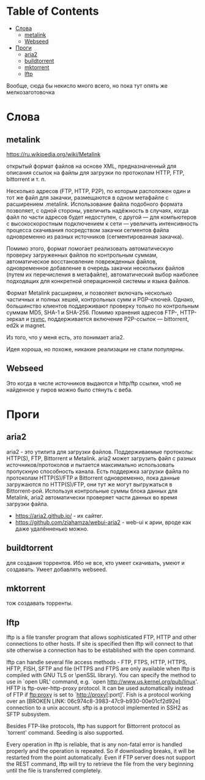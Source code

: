 ﻿
# Table of Contents

-   [Слова](#org7571afa)
    -   [metalink](#org1b68b10)
    -   [Webseed](#org648ef3d)
-   [Проги](#org7749370)
    -   [aria2](#org2982275)
    -   [buildtorrent](#org121a4f0)
    -   [mktorrent](#orgdb0735d)
    -   [lftp](#orgb2d1325)

<div class="preview" id="org5b1b4a7">
<p>
Вообще, сюда бы некисло много всего, но пока тут опять же мелкозаготовочка
</p>

</div>


<a id="org7571afa"></a>

# Слова


<a id="org1b68b10"></a>

## metalink

<https://ru.wikipedia.org/wiki/Metalink>

открытый формат файлов на основе XML, предназначенный для описания ссылок на файлы для загрузки по протоколам HTTP, FTP, bittorrent и т. п.

Несколько адресов (FTP, HTTP, P2P), по которым расположен один и тот же файл для закачки, размещаются в одном метафайле с расширением .metalink. Использование файла подобного формата позволяет, с одной стороны, увеличить надёжность в случаях, когда файл по части адресов будет недоступен, с другой — для компьютеров с высокоскоростным подключением к сети — увеличить интенсивность процесса скачивания посредством закачки сегментов файла одновременно из разных источников (сегментированная закачка).

Помимо этого, формат помогает реализовать автоматическую проверку загруженных файлов по контрольным суммам, автоматическое восстановление поврежденных файлов, одновременное добавление в очередь закачки нескольких файлов (путем их перечисления в метафайле), автоматический выбор наиболее подходящих для конкретной операционной системы и языка файлов.

Формат Metalink расширяем, и позволяет включать несколько частичных и полных хешей, контрольных сумм и PGP-ключей. Однако, большинство клиентов поддерживают проверку только по контрольным суммам MD5, SHA-1 и SHA-256. Помимо хранения адресов FTP-, HTTP-зеркал и [rsync](20200819224438-rsync.md), поддерживается включение P2P-ссылок — bittorrent, ed2k и magnet.

Из того, что у меня есть, это понимает aria2.

Идея хороша, но похоже, никакие реализации не стали популярны.


<a id="org648ef3d"></a>

## Webseed

Это когда в числе источников выдаются и http/ftp ссылки, чтоб не найденное у пиров можно было стянуть с веба.


<a id="org7749370"></a>

# Проги


<a id="org2982275"></a>

## aria2

aria2  -  это  утилита  для загрузки файлов. Поддерживаемые протоколы: HTTP(S), FTP, Bittorrent и Metalink. aria2 может загрузить файл с разных источников/протоколов и пытается максимально использовать пропускную способность канала. Есть поддержка загрузки файла по протоколам HTTP(S)/FTP и Bittorrent одновременно, пока данные загружаются по HTTP(S)/FTP, они тут же могут выгружаться в Bittorrent-рой. Используя  контрольные суммы блока данных для Metalink, aria2 автоматически проверяет части данных во время загрузки файла.

-   <https://aria2.github.io/> - их сайтег.
-   <https://github.com/ziahamza/webui-aria2> - web-ui к арии, вроде как даже удалённенько можно.


<a id="org121a4f0"></a>

## buildtorrent

для создания торрентов. Ибо не все, кто умеет скачивать, умеют и создавать. Умеет добавлять webseed.


<a id="orgdb0735d"></a>

## mktorrent

тож создавать торренты.


<a id="orgb2d1325"></a>

## lftp

lftp is a file transfer program that allows sophisticated FTP, HTTP and other connections to other hosts. If site is specified then lftp will connect to that site otherwise a connection has to be established with
     the open command.

lftp can handle several file access methods - FTP, FTPS, HTTP, HTTPS, HFTP, FISH, SFTP and file (HTTPS and FTPS are only available when lftp is compiled with GNU TLS or  \\penSSL  library).  You  can  specify  the
method to use in \`open URL' command, e.g. \`open <http://www.us.kernel.org/pub/linux>'. HFTP is ftp-over-http-proxy protocol. It can be used automatically instead of FTP if <ftp:proxy> is set to \`<http://proxy>[:port]'.
Fish is a protocol working over an [BROKEN LINK: 06c974c8-3983-47c9-b930-00e01cf2d92e] connection to a unix account. sftp is a protocol implemented in SSH2 as SFTP subsystem.

Besides FTP-like protocols, lftp has support for Bittorrent protocol as \`torrent' command. Seeding is also supported.

Every operation in lftp is reliable, that is any non-fatal error is handled properly and the operation is repeated. So if downloading breaks, it will be restarted from the point automatically. Even if FTP  server
does not support the REST command, lftp will try to retrieve the file from the very beginning until the file is transferred completely.

